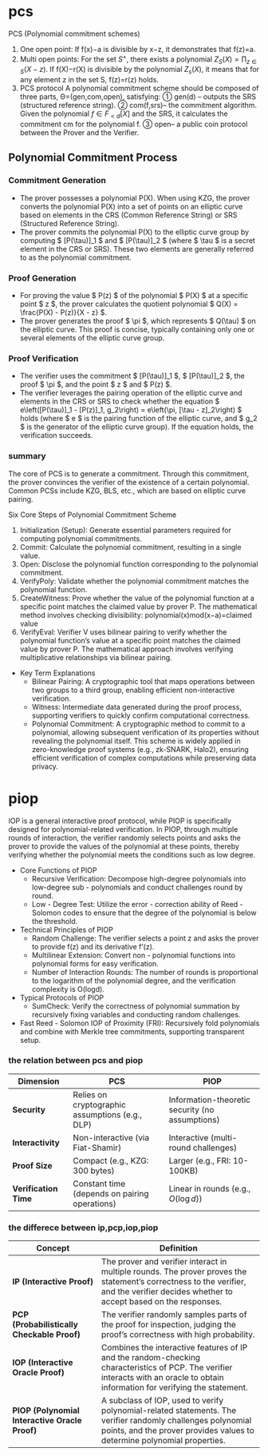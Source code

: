 # pcs
PCS (Polynomial commitment schemes)
1. One open point: 
If f(x)−a is divisible by x−z, it demonstrates that f(z)=a.
2. Multi open points: 
For the set $S^+$, there exists a polynomial $Z_S(X) = \prod_{z \in S} (X - z)$. If f(X)−r(X) is divisible by the polynomial $Z_s(X)$, it means that for any element z in the set S, f(z)=r(z) holds.
3. PCS protocol
A polynomial commitment scheme should be composed of three parts, Θ=(gen,com,open), satisfying:
① gen(d) – outputs the SRS (structured reference string).
② com(f,srs)– the commitment algorithm. Given the polynomial $f \in F_{<d} [X]$ and the SRS, it calculates the commitment cm for the polynomial f.
③ open– a public coin protocol between the Prover and the Verifier.

## Polynomial Commitment Process  

### Commitment Generation  
- The prover possesses a polynomial  P(X). When using KZG, the prover converts the polynomial  P(X) into a set of points on an elliptic curve based on elements in the CRS (Common Reference String) or SRS (Structured Reference String).  
- The prover commits the polynomial  P(X)  to the elliptic curve group by computing $ [P(\tau)]_1 $ and $ [P(\tau)]_2 $ (where $ \tau $ is a secret element in the CRS or SRS). These two elements are generally referred to as the polynomial commitment.  

### Proof Generation  
- For proving the value $ P(z) $ of the polynomial $ P(X) $ at a specific point $ z $, the prover calculates the quotient polynomial $ Q(X) = \frac{P(X) - P(z)}{X - z} $.  
- The prover generates the proof $ \pi $, which represents $ Q(\tau) $ on the elliptic curve. This proof is concise, typically containing only one or several elements of the elliptic curve group.  

### Proof Verification  
- The verifier uses the commitment $ [P(\tau)]_1 $, $ [P(\tau)]_2 $, the proof $ \pi $, and the point $ z $ and $ P(z) $.  
- The verifier leverages the pairing operation of the elliptic curve and elements in the CRS or SRS to check whether the equation $ e\left([P(\tau)]_1 - [P(z)]_1, g_2\right) = e\left(\pi, [\tau - z]_2\right) $ holds (where $ e $ is the pairing function of the elliptic curve, and $ g_2 $ is the generator of the elliptic curve group). If the equation holds, the verification succeeds.  





### summary
The core of PCS is to generate a commitment. Through this commitment, the prover convinces the verifier of the existence of a certain polynomial. Common PCSs include KZG, BLS, etc., which are based on elliptic curve pairing.

Six Core Steps of Polynomial Commitment Scheme
1. Initialization (Setup): Generate essential parameters required for computing polynomial commitments.
2. Commit: Calculate the polynomial commitment, resulting in a single value.
3. Open: Disclose the polynomial function corresponding to the polynomial commitment.
4. VerifyPoly: Validate whether the polynomial commitment matches the polynomial function.
5. CreateWitness: Prove whether the value of the polynomial function at a specific point matches the claimed value by prover P. The mathematical method involves checking divisibility: polynomial(x)mod(x−a)=claimed value
6. VerifyEval: Verifier V uses bilinear pairing to verify whether the polynomial function’s value at a specific point matches the claimed value by prover P. The mathematical approach involves verifying multiplicative relationships via bilinear pairing.
* Key Term Explanations
    * Bilinear Pairing: A cryptographic tool that maps operations between two groups to a third group, enabling efficient non-interactive verification.
    * Witness: Intermediate data generated during the proof process, supporting verifiers to quickly confirm computational correctness.
    * Polynomial Commitment: A cryptographic method to commit to a polynomial, allowing subsequent verification of its properties without revealing the polynomial itself.
This scheme is widely applied in zero-knowledge proof systems (e.g., zk-SNARK, Halo2), ensuring efficient verification of complex computations while preserving data privacy.



# piop
IOP is a general interactive proof protocol, while PIOP is specifically designed for polynomial-related verification. In PIOP, through multiple rounds of interaction, the verifier randomly selects points and asks the prover to provide the values of the polynomial at these points, thereby verifying whether the polynomial meets the conditions such as low degree.
* Core Functions of PIOP
    * Recursive Verification: Decompose high-degree polynomials into low-degree sub - polynomials and conduct challenges round by round.
    * Low - Degree Test: Utilize the error - correction ability of Reed - Solomon codes to ensure that the degree of the polynomial is below the threshold.
* Technical Principles of PIOP
    * Random Challenge: The verifier selects a point z and asks the prover to provide f(z) and its derivative f’(z).
    * Multilinear Extension: Convert non - polynomial functions into polynomial forms for easy verification.
    * Number of Interaction Rounds: The number of rounds is proportional to the logarithm of the polynomial degree, and the verification complexity is O(logd).
* Typical Protocols of PIOP
    * SumCheck: Verify the correctness of polynomial summation by recursively fixing variables and conducting random challenges.
* Fast Reed - Solomon IOP of Proximity (FRI): Recursively fold polynomials and combine with Merkle tree commitments, supporting transparent setup.


### the relation between pcs and piop

| **Dimension**   | **PCS**                          | **PIOP**                          |
|------------------|----------------------------------|-----------------------------------|
| **Security**     | Relies on cryptographic assumptions (e.g., DLP) | Information-theoretic security (no assumptions) |
| **Interactivity**| Non-interactive (via Fiat-Shamir) | Interactive (multi-round challenges) |
| **Proof Size**   | Compact (e.g., KZG: 300 bytes)   | Larger (e.g., FRI: 10-100KB)      |
| **Verification Time** | Constant time (depends on pairing operations) | Linear in rounds (e.g., $O(\log d)$) |

### the differece between ip,pcp,iop,piop
| **Concept**                          | **Definition**                                                                 |
|--------------------------------------|--------------------------------------------------------------------------------|
| **IP (Interactive Proof)**           | The prover and verifier interact in multiple rounds. The prover proves the statement’s correctness to the verifier, and the verifier decides whether to accept based on the responses. |
| **PCP (Probabilistically Checkable Proof)** | The verifier randomly samples parts of the proof for inspection, judging the proof’s correctness with high probability. |
| **IOP (Interactive Oracle Proof)**  | Combines the interactive features of IP and the random-checking characteristics of PCP. The verifier interacts with an oracle to obtain information for verifying the statement. |
| **PIOP (Polynomial Interactive Oracle Proof)** | A subclass of IOP, used to verify polynomial-related statements. The verifier randomly challenges polynomial points, and the prover provides values to determine polynomial properties. |